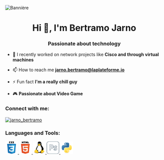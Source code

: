 ![Bannière](https://thumbs.dreamstime.com/b/moins-de-compilation-codage-du-langage-programmation-informatique-pour-la-technologie-site-web-fond-210695796.jpg)

<h1 align="center">Hi 👋, I'm Bertramo Jarno </h1>
<h3 align="center">Passionate about technology</h3>

- 🔭 I recently worked on network projects like **Cisco and through virtual machines**

- 📫 How to reach me **jarno.bertramo@laplateforme.io**

- ⚡ Fun fact **I'm a really chill guy**

- 🎮 **Passionate about Video Game**

<h3 align="left">Connect with me:</h3>
<p align="left">
<a href=https://www.instagram.com/jarno_brtm/?next=%2F target="blank"><img align="center" src="https://raw.githubusercontent.com/rahuldkjain/github-profile-readme-generator/master/src/images/icons/Social/instagram.svg" alt="jarno_bertramo" height="30" width="40" /></a>
</p>

<h3 align="left">Languages and Tools:</h3>
<p align="left"> <a href="https://www.w3schools.com/css/" target="_blank" rel="noreferrer"> <img src="https://raw.githubusercontent.com/devicons/devicon/master/icons/css3/css3-original-wordmark.svg" alt="css3" width="40" height="40"/> </a> <a href="https://www.w3.org/html/" target="_blank" rel="noreferrer"> <img src="https://raw.githubusercontent.com/devicons/devicon/master/icons/html5/html5-original-wordmark.svg" alt="html5" width="40" height="40"/> </a> <a href="https://www.linux.org/" target="_blank" rel="noreferrer"> <img src="https://raw.githubusercontent.com/devicons/devicon/master/icons/linux/linux-original.svg" alt="linux" width="40" height="40"/> </a> <a href="https://www.photoshop.com/en" target="_blank" rel="noreferrer"> <img src="https://raw.githubusercontent.com/devicons/devicon/master/icons/photoshop/photoshop-line.svg" alt="photoshop" width="40" height="40"/> </a> <a href="https://www.python.org" target="_blank" rel="noreferrer"> <img src="https://raw.githubusercontent.com/devicons/devicon/master/icons/python/python-original.svg" alt="python" width="40" height="40"/> </a> </p>

